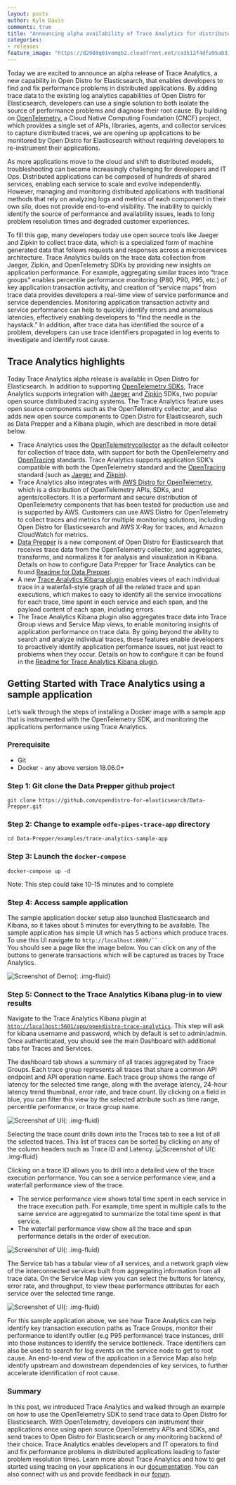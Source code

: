 ```yaml
---
layout: posts
author: Kyle Davis
comments: true
title: "Announcing alpha availability of Trace Analytics for distributed tracing"
categories:
- releases
feature_image: "https://d2908q01vomqb2.cloudfront.net/ca3512f4dfa95a03169c5a670a4c91a19b3077b4/2019/03/26/open_disto-elasticsearch-logo-800x400.jpg"
---
```



Today we are excited to announce an alpha release of Trace Analytics, a new capability in Open Distro for Elasticsearch, that enables developers to find and fix performance problems in distributed applications. By adding trace data to the existing log analytics capabilities of Open Distro for Elasticsearch, developers can use a single solution to both isolate the source of performance problems and diagnose their root cause. By building on [OpenTelemetry](https://opentelemetry.io/), a Cloud Native Computing Foundation (CNCF) project, which provides a single set of APIs, libraries, agents, and collector services to capture distributed traces, we are opening up applications to be monitored by Open Distro for Elasticsearch without requiring developers to re-instrument their applications. 

As more applications move to the cloud and shift to distributed models, troubleshooting can become increasingly challenging for developers and IT Ops. Distributed applications can be composed of hundreds of shared services, enabling each service to scale and evolve independently. However, managing and monitoring distributed applications with traditional methods that rely on analyzing logs and metrics of each component in their own silo, does not provide end-to-end visibility. The inability to quickly identify the source of performance and availability issues, leads to long problem resolution times and degraded customer experiences.

To fill this gap, many developers today use open source tools like Jaeger and Zipkin to collect trace data, which is a specialized form of machine generated data that follows requests and responses across a microservices architecture. Trace Analytics builds on the trace data collection from Jaeger, Zipkin, and OpenTelemetry SDKs by providing new insights on application performance. For example, aggregating similar traces into “trace groups” enables percentile performance monitoring (P80, P90, P95, etc.) of key application transaction activity, and creation of “service maps” from trace data provides developers a real-time view of service performance and service dependencies. Monitoring application transaction activity and service performance can help to quickly identify errors and anomalous latencies, effectively enabling developers to “find the needle in the haystack.” In addition, after trace data has identified the source of a problem, developers can use trace identifiers propagated in log events to investigate and identify root cause. 


## Trace Analytics highlights

Today Trace Analytics alpha release is available in Open Distro for Elasticsearch. In addition to supporting [OpenTelemetry SDKs](https://opentelemetry.io/docs/concepts/instrumenting/), Trace Analytics supports integration with [Jaeger](https://www.jaegertracing.io/) and [Zipkin](https://zipkin.io/) SDKs, two popular open source distributed tracing systems. The Trace Analytics feature uses open source components such as the OpenTelemetry collector, and also adds new open source components to Open Distro for Elasticsearch, such as Data Prepper and a Kibana plugin, which are described in more detail below.

* Trace Analytics uses the [OpenTelemetry](https://opentelemetry.io/docs/collector/)[collector](https://opentelemetry.io/docs/collector/) as the default collector for collection of trace data, with support for both the OpenTelemetry and [OpenTracing](https://opentracing.io/) standards. Trace Analytics supports application SDK’s compatible with both the OpenTelemetry standard and the [OpenTracing](https://opentracing.io/) standard (such as [Jaeger](https://www.jaegertracing.io/) and [Zikpin](https://zipkin.io/)).
* Trace Analytics also integrates with [AWS Distro for OpenTelemetry](https://aws-otel.github.io/), which is a distribution of OpenTelemetry APIs, SDKs, and agents/collectors. It is a performant and secure distribution of OpenTelemetry components that has been tested for production use and is supported by AWS. Customers can use AWS Distro for OpenTelemetry to collect traces and metrics for multiple monitoring solutions, including Open Distro for Elasticseearch and AWS X-Ray for traces, and Amazon CloudWatch for metrics.
* [Data Prepper](https://github.com/opendistro-for-elasticsearch/Data-Prepper) is a new component of Open Distro for Elasticsearch that receives trace data from the OpenTelemetry collector, and aggregates, transforms, and normalizes it for analysis and visualization in Kibana. Details on how to configure Data Prepper for Trace Analytics can be found [Readme for Data Prepper](https://github.com/opendistro-for-elasticsearch/Data-Prepper/blob/master/README.md).
* A new [Trace Analytics Kibana plugin](https://github.com/opendistro-for-elasticsearch/trace-analytics/) enables views of each individual trace in a waterfall-style graph of all the related trace and span executions, which makes to easy to identify all the service invocations for each trace, time spent in each service and each span, and the payload content of each span, including errors.
* The Trace Analytics Kibana plugin also aggregates trace data into Trace Group views and Service Map views, to enable monitoring insights of application performance on trace data. By going beyond the ability to search and analyze individual traces, these features enable developers to proactively identify application performance issues, not just react to problems when they occur. Details on how to configure it can be found in the [Readme for Trace Analytics Kibana plugin](https://github.com/opendistro-for-elasticsearch/trace-analytics/blob/main/README.md).



## Getting Started with Trace Analytics using a sample application

Let’s walk through the steps of installing a Docker image with a sample app that is instrumented with the OpenTelemetry SDK, and monitoring the applications performance using Trace Analytics.

### Prerequisite

- Git
- Docker - any above version 18.06.0+

### Step 1: Git clone the Data Prepper github project

```
git clone https://github.com/opendistro-for-elasticsearch/Data-Prepper.git 
```

### Step 2: Change to example `odfe-pipes-trace-app` directory

```
cd Data-Prepper/examples/trace-analytics-sample-app 
```

### Step 3: Launch the `docker-compose`

```
docker-compose up -d  
```

Note: This step could take 10-15 minutes and to complete

### Step 4: Access sample application

The sample application docker setup also launched Elasticsearch and Kibana, so it takes about 5 minutes for everything to be available. The sample application has simple UI which has 5 actions which produce traces. To use this UI navigate to  `http://localhost:8089/`` `.  
You should see a page like the image below. You can click on any of the buttons to generate transactions which will be captured as traces by Trace Analytics.

![Screenshot of Demo](/for-elasticsearch/assets/media/blog-images/2020-12-14-announcing-trace-analytics-1.png){: .img-fluid}

###  Step 5: Connect to the Trace Analytics Kibana plug-in to view results

Navigate to the Trace Analytics Kibana plugin at 
[`http://localhost:5601/app/opendistro-trace-analytics`](http://localhost:5601/app/opendistro-trace-analytics). This step will ask for kibana username and password, which by default is set to admin/admin. Once authenticated, you should see the main Dashboard with additional tabs for Traces and Services.

The dashboard tab shows a summary of all traces aggregated by Trace Groups. Each trace group represents all traces that share a common API endpoint and API operation name. Each trace group shows the range of latency for the selected time range, along with the average latency, 24-hour latency trend thumbnail, error rate, and trace count. By clicking on a field in blue, you can filter this view by the selected attribute such as time range, percentile performance, or trace group name.

![Screenshot of UI](/for-elasticsearch/assets/media/blog-images/2020-12-14-announcing-trace-analytics-2.png){: .img-fluid}

Selecting the trace count drills down into the Traces tab to see a list of all the selected traces. This list of traces can be sorted by clicking on any of the column headers such as Trace ID and Latency. 
![Screenshot of UI](/for-elasticsearch/assets/media/blog-images/2020-12-14-announcing-trace-analytics-3.png){: .img-fluid}

Clicking on a trace ID allows you to drill into a detailed view of the trace execution performance. You can see a service performance view, and a waterfall performance view of the trace. 

* The service performance view shows total time spent in each service in the trace execution path. For example, time spent in multiple calls to the same service are aggregated to summarize the total time spent in that service. 
* The waterfall performance view show all the trace and span performance details in the order of execution.

![Screenshot of UI](/for-elasticsearch/assets/media/blog-images/2020-12-14-announcing-trace-analytics-4.png){: .img-fluid}

The Service tab has a tabular view of all services, and a network graph view of the interconnected services built from aggregating information from all trace data. On the Service Map view you can select the buttons for latency, error rate, and throughput, to view these performance attributes for each service over the selected time range.

![Screenshot of UI](/for-elasticsearch/assets/media/blog-images/2020-12-14-announcing-trace-analytics-5.png){: .img-fluid}

For this sample application above, we see how Trace Analytics can help identify key transaction execution paths as Trace Groups, monitor their performance to identify outlier (e.g P95 performance) trace instances, drill into those instances to identify the service bottleneck. Trace identifiers can also be used to search for log events on the service node to get to root cause. An end-to-end view of the application in a Service Map also help identify upstream and downstream dependencies of key services, to further accelerate identification of root cause.

### Summary

In this post, we introduced Trace Analytics and walked through an example on how to use the OpenTelemetry SDK to send trace data to Open Distro for Elasticsearch. With OpenTelemetry, developers can instrument their applications once using open source OpenTelemetry APIs and SDKs, and send traces to Open Distro for Elasticsearch or any monitoring backend of their choice. Trace Analytics enables developers and IT operators to find and fix performance problems in distributed applications leading to faster problem resolution times. Learn more about Trace Analytics and how to get started using tracing on your applications in our [documentation](https://opendistro.github.io/for-elasticsearch-docs/docs/trace/). You can also connect with us and provide feedback in our [forum](https://discuss.opendistrocommunity.dev/c/trace-analytics/49).


